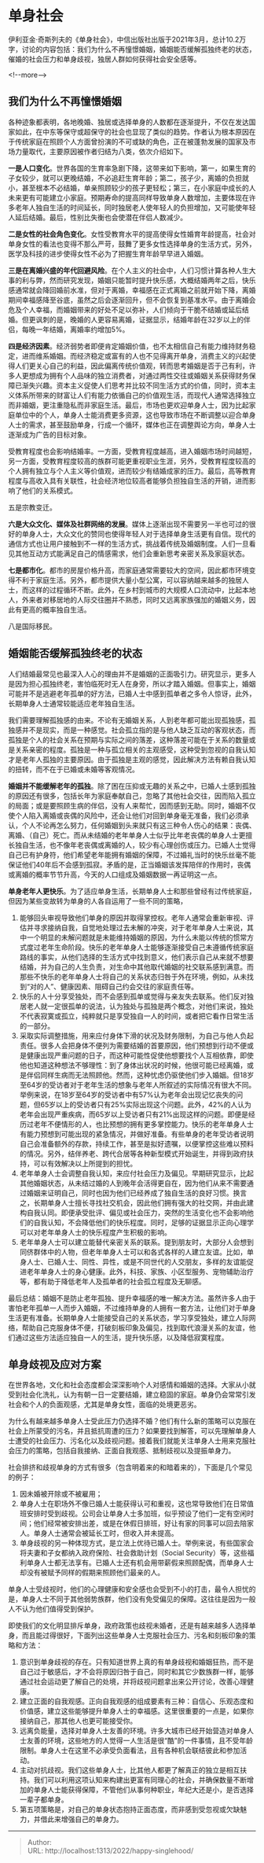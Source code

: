 # 单身社会


伊利亚金·奇斯列夫的《单身社会》，中信出版社出版于2021年3月，总计10.2万字，讨论的内容包括：我们为什么不再憧憬婚姻，婚姻能否缓解孤独终老的状态，催婚的社会压力和单身歧视，独居人群如何获得社会安全感等。

&lt;!--more--&gt;

## 我们为什么不再憧憬婚姻

各种迹象都表明，各地晚婚、独居或选择单身的人数都在逐渐提升，不仅在发达国家如此，在中东等保守或超保守的社会也显现了类似的趋势。作者认为根本原因在于传统家庭在照顾个人方面曾扮演的不可或缺的角色，正在被蓬勃发展的国家及市场力量取代，主要原因被作者归结为八类，依次介绍如下。

**一是人口变化**。世界各国的生育率急剧下降，这带来如下影响，第一，如果生育的子女较少，就可以更晚结婚，不必追赶生育年龄；第二，孩子少，离婚的负担就小，甚至根本不必结婚，单亲照顾较少的孩子更轻松；第三，在小家庭中成长的人未来更有可能建立小家庭。预期寿命的提高同样导致单身人数增加，主要体现在许多老年人独自生活的时间延长，同时独居老人使年轻人的负担增加，又可能使年轻人延后结婚。最后，性别比失衡也会使潜在伴侣人数减少。

**二是女性的社会角色变化**。女性受教育水平的提高使得女性婚育年龄提高，社会对单身女性的看法也变得不那么严苛，鼓舞了更多女性选择单身的生活方式，另外，医学及科技的进步使得女性不必为了把握生育年龄早早进入婚姻。

**三是在离婚兴盛的年代回避风险**。在个人主义的社会中，人们习惯计算各种人生大事的利与弊，然而研究发现，婚姻只能暂时提升快乐感，大概结婚两年之后，快乐感通常就会降回婚前水准，但对于离婚，幸福感在正式离婚之前就开始下降，离婚期间幸福感降至谷底，虽然之后会逐渐回升，但不会恢复到基准水平。由于离婚会危及个人幸福，而婚姻带来的好处不足以弥补，人们倾向于干脆不结婚或延后结婚。但更讽刺的是，晚婚的人更容易离婚，证据显示，结婚年龄在32岁以上的伴侣，每晚一年结婚，离婚率约增加5%。

**四是经济因素**。经济弱势者即便肯定婚姻价值，也不太相信自己有能力维持财务稳定，进而维系婚姻。而经济稳定或富有的人也不见得离开单身，消费主义的兴起使得人们更关心自己的利益，因此偏离传统价值观，转而思考婚姻是否于己有利，许多人更想成为拥有个人品味的独立消费者，对通过两性交往或婚姻关系获得财务保障已渐失兴趣。资本主义促使人们思考并比较不同生活方式的价值，同时，资本主义体系所带来的财富让人们有能力依循自己的价值观生活，而现代人通常选择独立而非婚姻，更注重隐私而非家庭生活。最后，市场也更欢迎单身人士，因为比起家庭单位中的个人，单身人士能消费更多资源，这也导致市场在不断调整以迎合单身人士的需求，甚至鼓励单身，行成一个循环，媒体也正在调整舆论方向，单身人士逐渐成为广告的目标对象。

受教育程度也会影响结婚率。一方面，受教育程度越高，进入婚姻市场时间越短，另一方面，受教育程度较高的族群可能更重视职业生涯，另外，受教育程度较高的个人拥有独立与个人主义等价值观，进而较少有结婚成家的压力。最后，高等教育程度与高收入具有关联性，社会经济地位较高者能够负担独自生活的开销，进而影响了他们的关系模式。

五是宗教变迁。

**六是大众文化、媒体及社群网络的发展**。媒体上逐渐出现不需要另一半也可过的很好的单身人士，大众文化的赞同也使得年轻人对于选择单身生活更有自信。现代的通信方式也让用户接触到不一样的生活方式，挑战着传统及婚姻制度。人们一旦看见其他互动方式能满足自己的情感需求，他们会重新思考亲密关系及家庭状态。

**七是都市化**。都市的房屋价格升高，而家庭通常需要较大的空间，因此都市环境变得不利于家庭生活。另外，都市提供大量小型公寓，可以容纳越来越多的独居人士，而这样的过程循环不断。此外，在乡村到城市的大规模人口流动中，比起本地人，外来者对移居地的人际交往圈并不熟悉，同时又远离家族强加的婚姻义务，因此有更高的概率独自生活。

八是国际移民。

## 婚姻能否缓解孤独终老的状态

人们结婚最常见也最深入人心的理由并不是婚姻的正面吸引力。研究显示，更多人是因为担心孤独终老，害怕临死时无人在身旁，所以才踏入婚姻。但事实上，婚姻可能并不是逃避老年孤单的好方法，已婚人士中感到孤单者之多令人惊讶，此外，长期单身人士通常较能适应老年独自生活。

我们需要理解孤独感的由来。不论有无婚姻关系，人到老年都可能出现孤独感，孤独感并不是现实，而是一种感觉。社会孤立指的是与他人缺乏互动的客观状态，而孤独是个人的社会关系在预期与实际之间的落差，这种落差可能在于关系的数量或是关系亲密的程度。孤独是一种与孤立相关的主观感受，这种受到忽视的自我认知才是老年人孤独的主要原因。由于孤独是主观的感觉，因此解决方法有赖自我认知的扭转，而不在于已婚或未婚等客观情况。

**婚姻并不能缓解老年的孤独**。除了困在压抑或无趣的关系之中，已婚人士感到孤独的原因还有很多，包括长年为家庭奉献自己，忽略了其他社会交往，因而陷入孤立的局面；或是要照顾生病的伴侣，没有人来帮忙，因而感到无助。同时，婚姻不仅使个人陷入离婚或丧偶的风险中，还会让他们对回到单身毫无准备，我们必须承认，个人不论再怎么努力，任何婚姻到头来就只有这三种令人伤心的结果：丧偶、离婚、（自己）死亡。而从未结婚的老年单身人士似乎比年老丧偶的单身人士更擅长独自生活，也不像年老丧偶或离婚的人，较少有心理创伤或压力。已婚人士觉得自己已有护身符，他们希望老年能拥有婚姻的保障，不过婚礼当时的快乐丝毫不能保证他们40年后不会感到孤寂。矛盾的是，正当婚姻该发挥陪伴的作用时，丧偶或离婚的概率节节升高，今天的人口组成及婚姻数据一再证明这一点。

**单身老年人更快乐**。为了适应单身生活，长期单身人士和那些曾经有过传统家庭，但因为某些变故转为单身的人各自运用了一些不同的策略，

1. 能够回头审视导致他们单身的原因并取得掌控权。老年人通常会重新审视、评估并寻求接纳自我，自觉地处理过去未解的冲突，对于老年单身人士来说，其中一个明显的未解问题就是未能维持婚姻的原因，为什么未能以传统的惯常方式度过老年生命阶段。快乐的老年单身人士能够逐渐接受自己未遵循传统家庭路线的事实，从他们选择的生活方式中找到意义，他们表示自己从来就不想要结婚，并为自己的人生负责，对生命中其他取代婚姻的社交联系感到满意。而那些不快乐的老年单身人士将自己的关系状态归咎于外在环境，例如，从未找到“对的人”、健康因素、阻碍自己约会交往的家庭责任等。
2. 快乐的人十分享受独处，而不会感到孤单或觉得与亲友失去联系。他们反对独居老人就一定很孤单的说法，认为独处与孤独是两个概念，对他们来说，独处不代表寂寞或孤立，纯粹就只是享受独自一人的时间，或者把它看作日常生活的一部分。
3. 采取实际调整措施，用来应付身体下滑的状况及财务限制，为自己与他人负起责任。很多人会把身体不便列为需要结婚的首要原因，他们预想到行动不便或是健康出现严重问题的日子，而这种可能性促使他想要找个人互相依靠，即使他也知道这种想法不够理性：到了身体出状况的时候，他很可能已经离婚，或是伴侣同样生病而无法照顾他。然而，这种忧虑仍驱使他们步入婚姻。但18岁至64岁的受访者对于老年生活的想象与老年人所叙述的实际情况有很大不同。举例来说，在18岁至64岁的受访者中有57%认为老年会出现记忆丧失的问题，但65岁以上的受访者只有25%实际出现这个问题。此外，42%的人认为老年会出现严重疾病，而65岁以上受访者只有21%出现这样的问题。即便是经历过老年不便情形的人，也比预想的拥有更多掌控能力。快乐的老年单身人士有能力预想到可能出现的紧急情况，并做好准备。有些单身的老年受访者说明自己会准备额外的存款，持续工作，甚至是拟好遗嘱，以便掌控这些难以预料的情况。另外，结伴养老、跨代合居等各种新型模式开始诞生，并得到政府扶持，可以有效解决以上所提到的担忧。
4. 老年单身人士会调整自我认知，来应付社会压力及偏见。早期研究显示，比起其他婚姻状态，从未结过婚的人到晚年会活得更自在，因为他们从来不需要通过婚姻来证明自己，同时也因为他们已经养成了独自生活的良好习惯。换言之，长期单身人士擅长寻找社交机会，因此他们拥有强大的社交网，并由此建构自我认同。即便承受批评、偏见或社会压力，突然的生活变化也不会影响他们的自我认知，不会降低他们的快乐程度。同时，足够的证据显示正向心理学可以对老年单身人士的快乐程度产生积极的影响。
5. 老年单身人士可以建立能替代亲密关系的联系。提到朋友时，大部分人会想到同侪群体中的人物，但老年单身人士可以和各式各样的人建立友谊。比如，单身人士、已婚人士、同性、异性，或是不同世代的人交朋友，多样的友谊能促进老年单身人士的身心健康。此外，科技、家族、小区型服务、宠物辅助治疗等，都有助于降低老年人及孤单者的社会孤立程度及无聊感。

最后总结：婚姻不是防止老年孤独、提升幸福感的唯一解决方法。虽然许多人由于害怕老年孤单一人而步入婚姻，不过维持单身的人拥有一套方法，让他们对于单身生活更有准备。长期单身人士能接受自己的关系状态，学习享受独处，建立人际网络，帮助自己克服身体不便，打破刻板印象及偏见，找到取代浪漫关系的友谊，他们通过这些方法适应独自一人的生活，提升快乐感，以及降低寂寞程度。

## 单身歧视及应对方案

在世界各地，文化和社会态度都会深深影响个人对感情和婚姻的选择。大家从小就受到社会化洗礼，认为有朝一日一定要结婚，建立稳固的家庭。单身仍会常常引发社会和个人的负面观感，尤其是单身女性，面临的处境更恶劣。

为什么有越来越多单身人士受此压力仍选择不婚？他们有什么新的策略可以克服在社会上所蒙受的污名，并且抵抗周遭的压力？如果要找到解答，可以先理解单身人士遭受的社会压力、污名化以及歧视问题。接着我们就能关注单身人士用来克服社会压力的策略，包括自我接纳、正面自我观感、抵制歧视以及提振单身力。

社会排挤和歧视单身的方式有很多（包含明着来的和暗着来的），下面是几个常见的例子：

1. 因未婚被开除或不被雇用；
2. 单身人士在职场外不像已婚人士能获得认可和重视，这也常导致他们在日常值班安排时受到歧视。公司会让单身人士多加班，似乎预设了他们一定有空闲时间；他们经常被安排出差，或是在休假日排班，好让有家的同事可以回去陪家人。单身人士通常会被延长工时，但收入并未提高。
3. 单身歧视的另一种体现方式，是立法上优待已婚人士。举例来说，有些国家会将夫妻和子女都纳入政府保险、社会救助计划（Social Security）等，这些福利单身人士都无法享有。已婚人士还有机会用带薪假来照顾配偶，而单身人士却没有被赋予同样的假期来照顾他们最亲的人。

单身人士受歧视时，他们的心理健康和安全感也会受到不小的打击，最令人担忧的是，单身人士不同于其他弱势族群，他们没有免受偏见的保障。这往往是因为一般人不认为他们值得受到保护。

即使我们的文化明显排斥单身，政府政策也歧视未婚者，还是有越来越多人选择单身，而且能过得很好，下面列出这些单身人士克服社会压力、污名和刻板印象的策略和方法：

1. 意识到单身歧视的存在。只有知道世界上真的有单身歧视和婚姻狂热，而不是自己过于敏感后，才不会将原因归咎于自己，同时和其它少数族群一样，能够通过社会运动更了解自己的处境，并将歧视问题拿出来公开讨论，改善心理健康。
2. 建立正面的自我观感。正向自我观感的组成要素有三种：自信心、乐观态度和价值感，建立这些能够提升单身人士的幸福感。这里很重要的一点是，如果你接纳自己，那其他人也更可能接受你。
3. 远离负能量，选择对单身人士友善的环境。许多大城市已经开始营造对单身人士友善的环境，这些地方的人觉得一人生活是很“酷”的一件事情，且不受年龄限制。单身人士在这里不必承受负面看法，且有各种机会联结彼此和参加活动。
4. 主动对抗歧视。我们这些单身人士，比其他人都更了解真正的独立是相互扶持。我们可以利用这项认知来构建出更富有同理心的社会，并确保数量不断增加的单身人士能获得保障，不管他们从事何种职业，年纪大还是小，是否选择一辈子都单身。
5. 第五项策略是，对自己的单身状态抱持正面态度，而非感到受忽视或欠缺魅力，并借此来增强自己的单身力。


---

> Author:   
> URL: http://localhost:1313/2022/happy-singlehood/  

